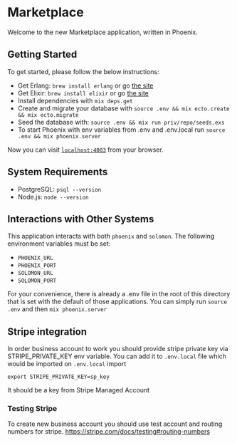 # Marketplace

Welcome to the new Marketplace application, written in Phoenix.

## Getting Started
To get started, please follow the below instructions:
  * Get Erlang: `brew install erlang` or go [the site](http://www.erlang.org)
  * Get Elixir: `brew install elixir` or go [the site](http://www.elixir-lang.org)
  * Install dependencies with `mix deps.get`
  * Create and migrate your database with `source .env && mix ecto.create && mix ecto.migrate`
  * Seed the database with: `source .env && mix run priv/repo/seeds.exs`
  * To start Phoenix with env variables from .env and .env.local run `source .env && mix phoenix.server`

Now you can visit [`localhost:4003`](http://localhost:4003) from your browser.

## System Requirements
  * PostgreSQL: `psql --version`
  * Node.js: `node --version`

## Interactions with Other Systems
This application interacts with both `phoenix` and `solomon`.  The following environment
variables must be set:
  * `PHOENIX_URL`
  * `PHOENIX_PORT`
  * `SOLOMON_URL`
  * `SOLOMON_PORT`

For your convenience, there is already a .env file in the root of this directory that is set with the default of those applications.
You can simply run `source .env` and then `mix phoenix.server`

## Stripe integration
In order business account to work you should provide stripe private key via STRIPE_PRIVATE_KEY env variable. You can add it to `.env.local` file which would be
imported on `.env.local` import

```
export STRIPE_PRIVATE_KEY=sp_key
```
It should be a key from Stripe Managed Account
### Testing Stripe
To create new business account you should use test account and routing numbers for stripe.
https://stripe.com/docs/testing#routing-numbers
